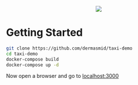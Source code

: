 <p align="center">
    <img src="https://res.cloudinary.com/dermasmid/image/upload/v1603739999/taxi-icon_ndy6wy.png">
</p>

# Getting Started

``` bash
git clone https://github.com/dermasmid/taxi-demo
cd taxi-demo
docker-compose build
docker-compose up -d

```

Now open a browser and go to [localhost:3000](http://localhost:3000/)
